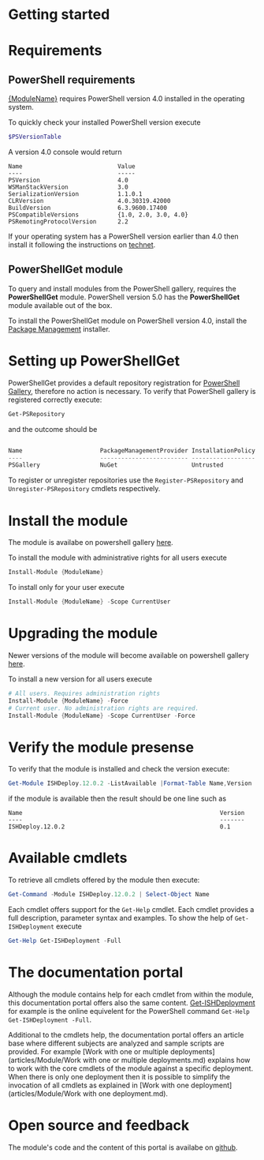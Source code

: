# Getting started
 
# Requirements

## PowerShell requirements
[{ModuleName}](https://www.powershellgallery.com/packages/{ModuleName}/) requires PowerShell version 4.0 installed in the operating system.

To quickly check your installed PowerShell version execute
```powershell
$PSVersionTable
```

A version 4.0 console would return 
```
Name                           Value                                                                                   
----                           -----                                                                                   
PSVersion                      4.0                                                                                     
WSManStackVersion              3.0                                                                                     
SerializationVersion           1.1.0.1                                                                                 
CLRVersion                     4.0.30319.42000                                                                         
BuildVersion                   6.3.9600.17400                                                                          
PSCompatibleVersions           {1.0, 2.0, 3.0, 4.0}                                                                    
PSRemotingProtocolVersion      2.2                                                                                     
```

If your operating system has a PowerShell version earlier than 4.0 then install it following the instructions on [technet](http://social.technet.microsoft.com/wiki/contents/articles/21016.how-to-install-windows-powershell-4-0.aspx).


## PowerShellGet module

To query and install modules from the PowerShell gallery, requires the **PowerShellGet** module. PowerShell version 5.0 has the **PowerShellGet** module available out of the box.

To install the PowerShellGet module on PowerShell version 4.0, install the [Package Management](https://www.microsoft.com/en-us/download/details.aspx?id=51451) installer. 

# Setting up PowerShellGet

PowerShellGet provides a default repository registration for [PowerShell Gallery](https://powershellgallery.com/), therefore no action is necessary. 
To verify that PowerShell gallery is registered correctly execute:

```powershell
Get-PSRepository
```
and the outcome should be

```powershell

Name                      PackageManagementProvider InstallationPolicy   SourceLocation                                
----                      ------------------------- ------------------   --------------                                
PSGallery                 NuGet                     Untrusted            https://www.powershellgallery.com/api/v2/     
```

To register or unregister repositories use the `Register-PSRepository` and `Unregister-PSRepository` cmdlets respectively.

# Install the module

The module is availabe on powershell gallery [here](https://powershellgallery.com/packages/{ModuleName}/). 

To install the module with administrative rights for all users execute
```powershell
Install-Module {ModuleName}
```

To install only for your user execute
```powershell
Install-Module {ModuleName} -Scope CurrentUser
```

# Upgrading the module

Newer versions of the module will become available on powershell gallery [here](https://powershellgallery.com/packages/{ModuleName}/). 

To install a new version for all users execute
```powershell
# All users. Requires administration rights
Install-Module {ModuleName} -Force
# Current user. No administration rights are required.
Install-Module {ModuleName} -Scope CurrentUser -Force
```

# Verify the module presense
To verify that the module is installed and check the version execute:
```powershell
Get-Module ISHDeploy.12.0.2 -ListAvailable |Format-Table Name,Version
```

if the module is available then the result should be one line such as
```
Name                                                        Version
----                                                        -------
ISHDeploy.12.0.2                                            0.1
```

# Available cmdlets
To retrieve all cmdlets offered by the module then execute:
```powershell
Get-Command -Module ISHDeploy.12.0.2 | Select-Object Name
```

Each cmdlet offers support for the `Get-Help` cmdlet. Each cmdlet provides a full description, parameter syntax and examples. 
To show the help of `Get-ISHDeployment` execute 
```powershell
Get-Help Get-ISHDeployment -Full
``` 

# The documentation portal

Although the module contains help for each cmdlet from within the module, this documentation portal offers also the same content. 
[Get-ISHDeployment](commands\Get-ISHDeployment.md) for example is the online equivelent for the PowerShell command `Get-Help Get-ISHDeployment -Full`.

Additional to the cmdlets help, the documentation portal offers an article base where different subjects are analyzed and sample scripts are provided. 
For example [Work with one or multiple deployments](articles/Module/Work with one or multiple deployments.md) explains how to work with the core cmdlets of the module against a specific deployment. 
When there is only one deployment then it is possible to simplify the invocation of all cmdlets as explained in [Work with one deployment](articles/Module/Work with one deployment.md).

# Open source and feedback
The module's code and the content of this portal is availabe on [github](https://github.com/sdl/{ModuleName}/). 
